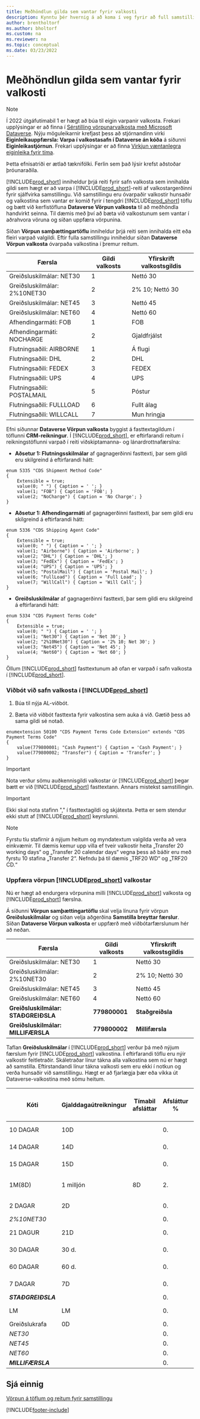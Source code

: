 ```yaml
---
title: Meðhöndlun gilda sem vantar fyrir valkosti
description: Kynntu þér hvernig á að koma í veg fyrir að full samstilling misheppnist vegna þess að valkostir eru mismunandi í vörpuðum reitum. Þetta ferli krefst hjálpar frá þróunaraðila.
author: brentholtorf
ms.author: bholtorf
ms.custom: na
ms.reviewer: na
ms.topic: conceptual
ms.date: 03/23/2022
---
```


# <a name="handling-missing-option-values" />Meðhöndlun gilda sem vantar fyrir valkosti
> [!NOTE]
> Í 2022 útgáfutímabil 1 er hægt að búa til eigin varpanir valkosta. Frekari upplýsingar er að finna í [Sérstilling vörpunarvalkosta með Microsoft Dataverse](/dynamics365/business-central/dev-itpro/administration/administration-custom-option-mapping). Nýju möguleikarnir krefjast þess að stjórnandinn virki **Eiginleikauppfærsla: Varpa í valkostasafn í Dataverse án kóða** á síðunni **Eiginleikastjórnun**. Frekari upplýsingar er að finna [Virkjun væntanlegra eiginleika fyrir tíma](/dynamics365/business-central/dev-itpro/administration/feature-management).

Þetta efnisatriði er ætlað tæknifólki. Ferlin sem það lýsir krefst aðstoðar þróunaraðila.

[!INCLUDE[prod_short](includes/cds_long_md.md)] inniheldur þrjá reiti fyrir safn valkosta sem innihalda gildi sem hægt er að varpa í [!INCLUDE[prod_short](includes/prod_short.md)]-reiti af valkostargerðinni fyrir sjálfvirka samstillingu. Við samstillingu eru óvarpaðir valkostir hunsaðir og valkostina sem vantar er komið fyrir í tengdri [!INCLUDE[prod_short](includes/prod_short.md)] töflu og bætt við kerfistöfluna **Dataverse Vörpun valkosta** til að meðhöndla handvirkt seinna. Til dæmis með því að bæta við valkostunum sem vantar í aðrahvora vöruna og síðan uppfæra vörpunina.

Síðan **Vörpun samþættingartöflu** inniheldur þrjá reiti sem innihalda eitt eða fleiri varpað valgildi. Eftir fulla samstillingu inniheldur síðan **Dataverse Vörpun valkosta** óvarpaða valkostina í þremur reitum.

|         Færsla             | Gildi valkosts | Yfirskrift valkostsgildis |
|----------------------------|--------------|----------------------|
| Greiðsluskilmálar: NET30       | 1            | Nettó 30               |
| Greiðsluskilmálar: 2%10NET30   | 2            | 2% 10; Nettó 30        |
| Greiðsluskilmálar: NET45       | 3            | Nettó 45               |
| Greiðsluskilmálar: NET60       | 4            | Nettó 60               |
| Afhendingarmáti: FOB       | 1            | FOB                  |
| Afhendingarmáti: NOCHARGE  | 2            | Gjaldfrjálst            |
| Flutningsaðili: AIRBORNE   | 1            | Á flugi             |
| Flutningsaðili: DHL        | 2            | DHL                  |
| Flutningsaðili: FEDEX      | 3            | FEDEX                |
| Flutningsaðili: UPS        | 4            | UPS                  |
| Flutningsaðili: POSTALMAIL | 5            | Póstur          |
| Flutningsaðili: FULLLOAD   | 6            | Fullt álag            |
| Flutningsaðili: WILLCALL   | 7            | Mun hringja            |

Efni síðunnar **Dataverse Vörpun valkosta** byggist á fasttextagildum í töflunni **CRM-reikningur**. Í [!INCLUDE[prod_short](includes/cds_long_md.md)], er eftirfarandi reitum í reikningstöflunni varpað í reiti viðskiptamanna- og lánardrottnafærslna:

- **Aðsetur 1: Flutningsskilmálar** af gagnagerðinni fasttexti, þar sem gildi eru skilgreind á eftirfarandi hátt:

```
enum 5335 "CDS Shipment Method Code"
{
    Extensible = true;
    value(0; " ") { Caption = ' '; }
    value(1; "FOB") { Caption = 'FOB'; }
    value(2; "NoCharge") { Caption = 'No Charge'; }
}
```

- **Aðsetur 1: Afhendingarmáti** af gagnagerðinni fasttexti, þar sem gildi eru skilgreind á eftirfarandi hátt:

```
enum 5336 "CDS Shipping Agent Code"
{
    Extensible = true;
    value(0; " ") { Caption = ' '; }
    value(1; "Airborne") { Caption = 'Airborne'; }
    value(2; "DHL") { Caption = 'DHL'; }
    value(3; "FedEx") { Caption = 'FedEx'; }
    value(4; "UPS") { Caption = 'UPS'; }
    value(5; "PostalMail") { Caption = 'Postal Mail'; }
    value(6; "FullLoad") { Caption = 'Full Load'; }
    value(7; "WillCall") { Caption = 'Will Call'; }
}
```

- **Greiðsluskilmálar** af gagnagerðinni fasttexti, þar sem gildi eru skilgreind á eftirfarandi hátt:

```
enum 5334 "CDS Payment Terms Code"
{
    Extensible = true;
    value(0; " ") { Caption = ' '; }
    value(1; "Net30") { Caption = 'Net 30'; }
    value(2; "2%10Net30") { Caption = '2% 10; Net 30'; }
    value(3; "Net45") { Caption = 'Net 45'; }
    value(4; "Net60") { Caption = 'Net 60'; }
}
```

Öllum [!INCLUDE[prod_short](includes/prod_short.md)] fasttextunum að ofan er varpað í safn valkosta í [!INCLUDE[prod_short](includes/cds_long_md.md)].

### <a name="extending-option-sets-in-" />Viðbót við safn valkosta í [!INCLUDE[prod_short](includes/prod_short.md)]
1. Búa til nýja AL-viðbót.

2. Bæta við viðbót fasttexta fyrir valkostina sem auka á við. Gætið þess að sama gildi sé notað. 

```
enumextension 50100 "CDS Payment Terms Code Extension" extends "CDS Payment Terms Code"
{
    value(779800001; "Cash Payment") { Caption = 'Cash Payment'; }
    value(779800002; "Transfer") { Caption = 'Transfer'; }
}
```

> [!IMPORTANT]  
> Nota verður sömu auðkennisgildi valkostar úr [!INCLUDE[prod_short](includes/cds_long_md.md)] þegar bætt er við [!INCLUDE[prod_short](includes/prod_short.md)] fasttextann. Annars mistekst samstillingin.

> [!IMPORTANT]  
> Ekki skal nota stafinn "," í fasttextagildi og skjátexta. Þetta er sem stendur ekki stutt af [!INCLUDE[prod_short](includes/prod_short.md)] keyrslunni.

> [!NOTE]
> Fyrstu tíu stafirnir á nýjum heitum og myndatextum valgilda verða að vera einkvæmir. Til dæmis kemur upp villa ef tveir valkostir heita „Transfer 20 working days“ og „Transfer 20 calendar days“ vegna þess að báðir eru með fyrstu 10 stafina „Transfer 2“. Nefndu þá til dæmis „TRF20 WD“ og „TRF20 CD.“

### <a name="update--option-mapping" />Uppfæra vörpun [!INCLUDE[prod_short](includes/cds_long_md.md)] valkostar
Nú er hægt að endurgera vörpunina milli [!INCLUDE[prod_short](includes/cds_long_md.md)] valkosta og [!INCLUDE[prod_short](includes/prod_short.md)] færslna.

Á síðunni **Vörpun samþættingartöflu** skal velja línuna fyrir vörpun **Greiðsluskilmálar** og síðan velja aðgerðina **Samstilla breyttar færslur**. Síðan **Dataverse Vörpun valkosta** er uppfærð með viðbótarfærslunum hér að neðan.

|         Færsla                 | Gildi valkosts   | Yfirskrift valkostsgildis |
|--------------------------------|----------------|----------------------|
| Greiðsluskilmálar: NET30           | 1              | Nettó 30               |
| Greiðsluskilmálar: 2%10NET30       | 2              | 2% 10; Nettó 30        |
| Greiðsluskilmálar: NET45           | 3              | Nettó 45               |
| Greiðsluskilmálar: NET60           | 4              | Nettó 60               | 
| **Greiðsluskilmálar: STAÐGREIÐSLA**  | **779800001**  | **Staðgreiðsla**     |
| **Greiðsluskilmálar: MILLIFÆRSLA**    | **779800002**  | **Millifærsla**         |

Taflan **Greiðsluskilmálar** í [!INCLUDE[prod_short](includes/prod_short.md)] verður þá með nýjum færslum fyrir [!INCLUDE[prod_short](includes/cds_long_md.md)] valkostina. Í eftirfarandi töflu eru nýir valkostir feitletraðir. Skáletraðar línur tákna alla valkostina sem nú er hægt að samstilla. Eftirstandandi línur tákna valkosti sem eru ekki í notkun og verða hunsaðir við samstillingu. Hægt er að fjarlægja þær eða víkka út Dataverse-valkostina með sömu heitum.

| Kóti       | Gjalddagaútreikningur | Tímabil afsláttar | Afsláttur % | Reikna greiðsluafsl. af kreditreikn. | Description       |
|------------|----------------------|---------------------------|------------|-------------------------------|-------------------|
| 10 DAGAR    | 10D                  |                           | 0.         | RANGT                         | Nettó 10 dagar       |
| 14 DAGAR    | 14D                  |                           | 0.         | RANGT                         | Nettó 14 dagar       |
| 15 DAGAR    | 15D                  |                           | 0.         | RANGT                         | Nettó 15 dagar       |
| 1M(8D)     | 1 milljón                   | 8D                        | 2.         | RANGT                         | 1 Mánuður/2% 8 dagar |
| 2 DAGAR     | 2D                   |                           | 0.         | RANGT                         | Nettó 2 dagar        |
| *2%10NET30* |                      |                           | 0.         | RANGT                         |                   |
| 21 DAGUR    | 21D                  |                           | 0.         | RANGT                         | Nettó 21 dagur       |
| 30 DAGAR    | 30 d.                  |                           | 0.         | RANGT                         | Nettó 30 dagar       |
| 60 DAGAR    | 60 d.                  |                           | 0.         | RANGT                         | Nettó 60 dagar       |
| 7 DAGAR     | 7D                   |                           | 0.         | RANGT                         | Nettó 7 dagar        |
| ***STAÐGREIÐSLA*** |                      |                           | 0.         | RANGT                         |                   |
| LM         | LM                   |                           | 0.         | RANGT                         | Gildandi mánuður     |
| Greiðslukrafa        | 0D                   |                           | 0.         | RANGT                         | Greiðslukrafa  |
| *NET30*      |                      |                           | 0.         | RANGT                         |                   |
| *NET45*      |                      |                           | 0.         | RANGT                         |                   |
| *NET60*      |                      |                           | 0.         | RANGT                         |                   |
| ***MILLIFÆRSLA*** |                      |                           | 0.         | RANGT                         |                   |

## <a name="see-also" />Sjá einnig
[Vörpun á töflum og reitum fyrir samstillingu](admin-how-to-modify-table-mappings-for-synchronization.md)

[!INCLUDE[footer-include](includes/footer-banner.md)]
